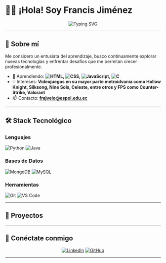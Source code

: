
# 👋🏼 ¡Hola! Soy Francis Jiménez

<div align="center">
  
  ![Typing SVG](https://readme-typing-svg.herokuapp.com?font=Fira+Code&pause=1000&color=2E9EF7&center=true&vCenter=true&width=500&lines=Estudiante+de+Ingeniería+en+Computación;Apasionado+por+la+tecnología;FIEC+-+ESPOL)
  
</div>

---

## 🚀 Sobre mí

Me considero un entusiata del aprendizaje, busco continuamente explorar nuevas tecnologías y enfrentar desafíos que me permitan crecer profesionalmente.

- 🌱 Aprendiendo: **![HTML](https://img.shields.io/badge/-HTML-E34F26?style=flat-square&logo=html5&logoColor=white), ![CSS](https://img.shields.io/badge/-CSS-1572B6?style=flat-square&logo=css3&logoColor=white), ![JavaScript](https://img.shields.io/badge/-JavaScript-F7DF1E?style=flat-square&logo=javascript&logoColor=black), ![C](https://img.shields.io/badge/-C-A8B9CC?style=flat-square&logo=c&logoColor=black)**
- 💡 Intereses: **Videojuegos en su mayor parte metroidvania como Hollow Knight, Silksong, Nine Sols, Celeste, entre otros y FPS como Counter-Strike, Valorant**
- 📫 Contacto: **frajvelo@espol.edu.ec**

---

## 🛠️ Stack Tecnológico

### Lenguajes
![Python](https://img.shields.io/badge/-Python-3776AB?style=flat-square&logo=python&logoColor=white)
![Java](https://img.shields.io/badge/-Java-ED8B00?style=flat-square&logo=openjdk&logoColor=white)

### Bases de Datos
![MongoDB](https://img.shields.io/badge/-MongoDB-47A248?style=flat-square&logo=mongodb&logoColor=white)
![MySQL](https://img.shields.io/badge/-MySQL-4479A1?style=flat-square&logo=mysql&logoColor=white)

### Herramientas
![Git](https://img.shields.io/badge/-Git-F05032?style=flat-square&logo=git&logoColor=white)
![VS Code](https://img.shields.io/badge/-VS%20Code-007ACC?style=flat-square&logo=visual-studio-code&logoColor=white)

---

## 🎯 Proyectos


---

## 💬 Conéctate conmigo

<div align="center">
  
[![LinkedIn](https://img.shields.io/badge/-LinkedIn-0077B5?style=for-the-badge&logo=linkedin&logoColor=white)](https://www.linkedin.com/in/francisj04/)
[![GitHub](https://img.shields.io/badge/-GitHub-181717?style=for-the-badge&logo=github&logoColor=white)](https://github.com/FrancisJ04)

</div>

---
